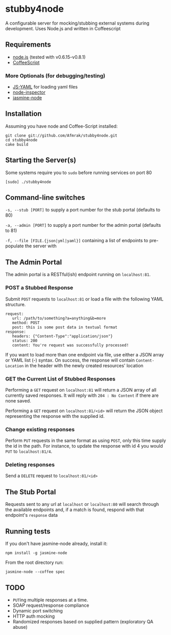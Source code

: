 # stubby4node

A configurable server for mocking/stubbing external systems during development. Uses Node.js and written in Coffeescript

## Requirements

* [node.js](http://nodejs.org/) (tested with v0.6.15-v0.8.1)
* [CoffeeScript](http://coffeescript.org/)

### More Optionals (for debugging/testing)

* [JS-YAML](https://github.com/nodeca/js-yaml) for loading yaml files
* [node-inspector](https://github.com/dannycoates/node-inspector)
* [jasmine-node](https://github.com/mhevery/jasmine-node)

## Installation
Assuming you have node and Coffee-Script installed:

    git clone git://github.com/Afmrak/stubby4node.git
    cd stubby4node
    cake build

## Starting the Server(s)

Some systems require you to `sudo` before running services on port 80

    [sudo] ./stubby4node

## Command-line switches

`-s, --stub [PORT]` to supply a port number for the stub portal (defaults to 80)

`-a, --admin [PORT]` to supply a port number for the admin portal (defaults to 81)

`-f, --file [FILE.{json|yml|yaml}]` containing a list of endpoints to pre-populate the server with

## The Admin Portal

The admin portal is a RESTful(ish) endpoint running on `localhost:81`.

### POST a Stubbed Response

Submit `POST` requests to `localhost:81` or load a file with the following YAML structure.

```
request:
   url: /path/to/something?a=anything&b=more
   method: POST
   post: this is some post data in textual format
response:
   headers: {"Content-Type":"application/json"}
   status: 200
   content: You're request was successfully processed!
```

If you want to load more than one endpoint via file, use either a JSON array or YAML list (-) syntax. On success, the response will contain `Content-Location` in the header with the newly created resources' location

### GET the Current List of Stubbed Responses

Performing a `GET` request on `localhost:81` will return a JSON array of all currently saved responses. It will reply with `204 : No Content` if there are none saved.

Performing a `GET` request on `localhost:81/<id>` will return the JSON object representing the response with the supplied id.

### Change existing responses

Perform `PUT` requests in the same format as using `POST`, only this time supply the id in the path. For instance, to update the response with id 4 you would `PUT` to `localhost:81/4`.

### Deleting responses

Send a `DELETE` request to `localhost:81/<id>`

## The Stub Portal

Requests sent to any url at `localhost` or `localhost:80` will search through the available endpoints and, if a match is found, respond with that endpoint's `response` data

## Running tests

If you don't have jasmine-node already, install it:

    npm install -g jasmine-node

From the root directory run:

    jasmine-node --coffee spec

## TODO

* `PUT`ing multiple responses at a time.
* SOAP request/response compliance
* Dynamic port switching
* HTTP auth mocking
* Randomized responses based on supplied pattern (exploratory QA abuse)
